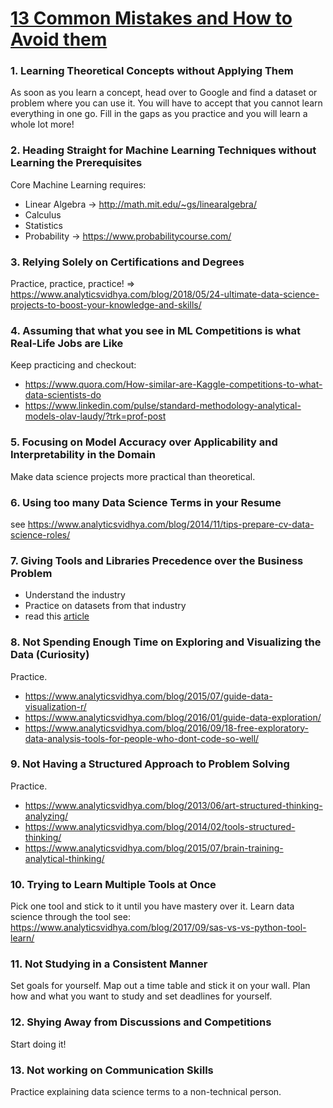 # [13 Common Mistakes and How to Avoid them](https://www.analyticsvidhya.com/blog/2018/07/13-common-mistakes-aspiring-fresher-data-scientists-make-how-to-avoid-them/)


### 1. Learning Theoretical Concepts without Applying Them

  As soon as you learn a concept, head over to Google and find a dataset or problem where you can use it.
  You will have to accept that you cannot learn everything in one go. Fill in the gaps as you practice and you will learn a whole lot more!

### 2. Heading Straight for Machine Learning Techniques without Learning the Prerequisites

  Core Machine Learning requires:
  * Linear Algebra -> http://math.mit.edu/~gs/linearalgebra/
  * Calculus
  * Statistics
  * Probability -> https://www.probabilitycourse.com/

### 3. Relying Solely on Certifications and Degrees

  Practice, practice, practice!
  => https://www.analyticsvidhya.com/blog/2018/05/24-ultimate-data-science-projects-to-boost-your-knowledge-and-skills/

### 4. Assuming that what you see in ML Competitions is what Real-Life Jobs are Like

  Keep practicing and checkout:
  * https://www.quora.com/How-similar-are-Kaggle-competitions-to-what-data-scientists-do
  * https://www.linkedin.com/pulse/standard-methodology-analytical-models-olav-laudy/?trk=prof-post

### 5. Focusing on Model Accuracy over Applicability and Interpretability in the Domain

  Make data science projects more practical than theoretical.

### 6. Using too many Data Science Terms in your Resume

  see https://www.analyticsvidhya.com/blog/2014/11/tips-prepare-cv-data-science-roles/

### 7. Giving Tools and Libraries Precedence over the Business Problem

  * Understand the industry
  * Practice on datasets from that industry
  * read this [article](https://www.forbes.com/sites/kalevleetaru/2016/06/12/why-we-need-more-domain-experts-in-the-data-sciences/#44d76b893b50)

### 8. Not Spending Enough Time on Exploring and Visualizing the Data (Curiosity)

  Practice.
  * https://www.analyticsvidhya.com/blog/2015/07/guide-data-visualization-r/
  * https://www.analyticsvidhya.com/blog/2016/01/guide-data-exploration/
  * https://www.analyticsvidhya.com/blog/2016/09/18-free-exploratory-data-analysis-tools-for-people-who-dont-code-so-well/

### 9. Not Having a Structured Approach to Problem Solving

  Practice.
  * https://www.analyticsvidhya.com/blog/2013/06/art-structured-thinking-analyzing/
  * https://www.analyticsvidhya.com/blog/2014/02/tools-structured-thinking/
  * https://www.analyticsvidhya.com/blog/2015/07/brain-training-analytical-thinking/

### 10. Trying to Learn Multiple Tools at Once

  Pick one tool and stick to it until you have mastery over it.
  Learn data science through the tool
  see: https://www.analyticsvidhya.com/blog/2017/09/sas-vs-vs-python-tool-learn/

### 11. Not Studying in a Consistent Manner

  Set goals for yourself. Map out a time table and stick it on your wall. Plan how and what you want to study and set deadlines for yourself.

### 12. Shying Away from Discussions and Competitions

  Start doing it!

### 13. Not working on Communication Skills

  Practice explaining data science terms to a non-technical person.
